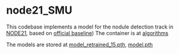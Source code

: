 # node21_SMU
This codebase implements a model for the nodule detection track in [NODE21](https://node21.grand-challenge.org/), based on [official baseline](https://github.com/node21challenge/node21_detection_baseline))
The container is at [algorithms](https://grand-challenge.org/algorithms/node21_baseline_official/)

The models are stored at
[model_retrained_15.pth](https://drive.google.com/file/d/1OecObJGKWTaWzK4IjLCq9wuyoSiW2PSS/view?usp=sharing), 
[model.pth](https://drive.google.com/file/d/1RqlmQZA8t3id4iDkBQyXRUBWDFDLj1g3/view?usp=sharing)
